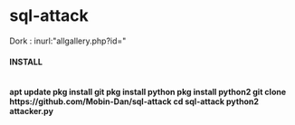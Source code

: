 # sql-attack
<p>Dork : inurl:"allgallery.php?id="</p>
<h4>INSTALL<h4>
<br>
apt update
pkg install git
pkg install python
pkg install python2
git clone https://github.com/Mobin-Dan/sql-attack
cd sql-attack
python2 attacker.py
</br>
